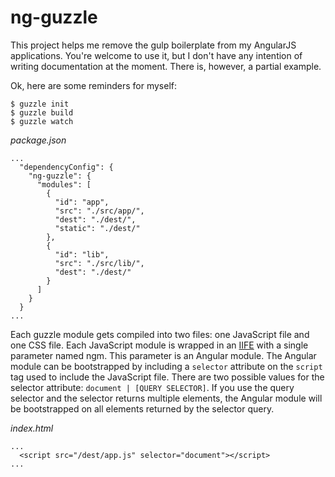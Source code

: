 # ng-guzzle

This project helps me remove the gulp boilerplate from my AngularJS applications. You're welcome to use it, but I don't have any intention of writing documentation at the moment. There is, however, a partial example.

Ok, here are some reminders for myself:

```
$ guzzle init
$ guzzle build
$ guzzle watch
```

*package.json*
```
...
  "dependencyConfig": {
    "ng-guzzle": {
      "modules": [
        {
          "id": "app",
          "src": "./src/app/",
          "dest": "./dest/",
          "static": "./dest/"
        },
        {
          "id": "lib",
          "src": "./src/lib/",
          "dest": "./dest/"
        }
      ]
    }
  }
...
```

Each guzzle module gets compiled into two files: one JavaScript file and one CSS file. Each JavaScript module is wrapped in an [IIFE](https://en.wikipedia.org/wiki/Immediately-invoked_function_expression) with a single parameter named ngm. This parameter is an Angular module. The Angular module can be bootstrapped by including a `selector` attribute on the `script` tag used to include the JavaScript file. There are two possible values for the selector attribute: `document | [QUERY SELECTOR]`. If you use the query selector and the selector returns multiple elements, the Angular module will be bootstrapped on all elements returned by the selector query.

*index.html*
```
...
  <script src="/dest/app.js" selector="document"></script>
...
```
